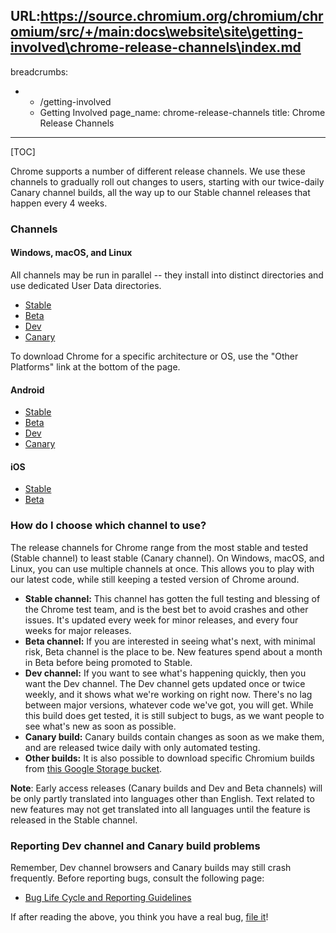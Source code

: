 URL:https://source.chromium.org/chromium/chromium/src/+/main:docs\website\site\getting-involved\chrome-release-channels\index.md
---
breadcrumbs:
- - /getting-involved
  - Getting Involved
page_name: chrome-release-channels
title: Chrome Release Channels
---

[TOC]

Chrome supports a number of different release channels. We use these channels to
gradually roll out changes to users, starting with our twice-daily Canary
channel builds, all the way up to our Stable channel releases that happen every
4 weeks.

### Channels

#### Windows, macOS, and Linux
All channels may be run in parallel -- they install into distinct directories
and use dedicated User Data directories.
*   [Stable](https://google.com/chrome)
*   [Beta](https://google.com/chrome/beta)
*   [Dev](https://google.com/chrome/dev)
*   [Canary](https://google.com/chrome/canary)

To download Chrome for a specific architecture or OS, use the "Other Platforms"
link at the bottom of the page.

#### Android
*   [Stable](https://play.google.com/store/apps/details?id=com.android.chrome)
*   [Beta](https://play.google.com/store/apps/details?id=com.chrome.beta)
*   [Dev](https://play.google.com/store/apps/details?id=com.chrome.dev)
*   [Canary](https://play.google.com/store/apps/details?id=com.chrome.canary)

#### iOS
*   [Stable](https://itunes.apple.com/us/app/chrome-web-browser-by-google/id535886823?mt=8)
*   [Beta](https://testflight.apple.com/join/LPQmtkUs)

### How do I choose which channel to use?

The release channels for Chrome range from the most stable and tested (Stable
channel) to least stable (Canary channel). On Windows, macOS, and Linux, you can
use multiple channels at once. This allows you to play with our latest code,
while still keeping a tested version of Chrome around.

*   **Stable channel:** This channel has gotten the full testing and
            blessing of the Chrome test team, and is the best bet to avoid
            crashes and other issues. It's updated every week for minor
            releases, and every four weeks for major releases.
*   **Beta channel:** If you are interested in seeing what's next, with
            minimal risk, Beta channel is the place to be. New features spend
            about a month in Beta before being promoted to Stable.
*   **Dev channel:** If you want to see what's happening quickly, then
            you want the Dev channel. The Dev channel gets updated once or twice
            weekly, and it shows what we're working on right now. There's no lag
            between major versions, whatever code we've got, you will get. While
            this build does get tested, it is still subject to bugs, as we want
            people to see what's new as soon as possible.
*   **Canary build:** Canary builds contain changes as soon as we make them, and
            are released twice daily with only automated testing.
*   **Other builds:** It is also possible to download specific Chromium builds
            from [this Google Storage
            bucket](http://commondatastorage.googleapis.com/chromium-browser-continuous/index.html).

**Note**: Early access releases (Canary builds and Dev and Beta channels) will
be only partly translated into languages other than English. Text related to new
features may not get translated into all languages until the feature is released
in the Stable channel.

### Reporting Dev channel and Canary build problems

Remember, Dev channel browsers and Canary builds may still crash frequently.
Before reporting bugs, consult the following page:

*   [Bug Life Cycle and Reporting
            Guidelines](/for-testers/bug-reporting-guidelines)

If after reading the above, you think you have a real bug,
[file it](https://crbug.com/new)!
